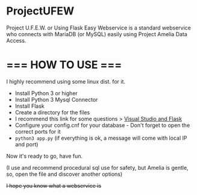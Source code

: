 # ProjectUFEW
Project U.F.E.W. or Using Flask Easy Webservice is a standard webservice who connects with MariaDB (or MySQL) easily using Project Amelia Data Access.  


# === HOW TO USE ===

I highly recommend using some linux dist. for it.

- Install Python 3 or higher
- Install Python 3 Mysql Connector
- Install Flask
- Create a directory for the files
- I recommend this link for some questions > [Visual Studio and Flask](code.visualstudio.com/docs/python/tutorial-flask) 
- Configure your config.cnf for your database - Don't forget to open the correct ports for it
- `python3 app.py` (if everything is ok, a message will come with local IP and port)

Now it's ready to go, have fun.

(I use and recommend procedural sql use for safety, but Amelia is gentle, so, open the file and discover another options)

<s>I hope you know what a webservice is</s>
